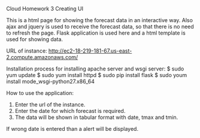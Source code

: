 Cloud Homework 3 Creating UI 

This is a html page for showing the forecast data in an interactive way. Also ajax and jquery is used to receive the forecast data, so that there is no need to refresh the page.
Flask application is used here and a html template is used for showing data.

URL of instance: http://ec2-18-219-181-67.us-east-2.compute.amazonaws.com/

Installation process for installing apache server and wsgi server:
$ sudo yum update
$ sudo yum install httpd
$ sudo pip install flask
$ sudo youm install mode_wsgi-python27.x86_64

How to use the application:
1. Enter the url of the instance.
2. Enter the date for which forecast is required. 
3. The data will be shown in tabular format with date, tmax and tmin.

If wrong date is entered than a alert will be displayed.







